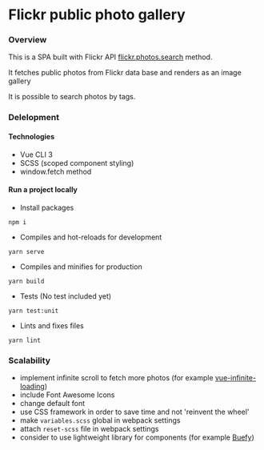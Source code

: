 # Flickr public photo gallery

### **Overview**

This is a SPA built with Flickr API [flickr.photos.search](https://www.flickr.com/services/api/explore/flickr.photos.search) method.

It fetches public photos from Flickr data base and renders as an image gallery

It is possible to search photos by tags.

### **Delelopment**

#### Technologies

- Vue CLI 3
- SCSS (scoped component styling)
- window.fetch method

#### Run a project locally

- Install packages
```
npm i
```
- Compiles and hot-reloads for development
```
yarn serve
```
- Compiles and minifies for production
```
yarn build
```
- Tests (No test included yet)

```
yarn test:unit

```

- Lints and fixes files
```
yarn lint
```


### **Scalability**

- implement infinite scroll to fetch more photos (for example [vue-infinite-loading](https://peachscript.github.io/vue-infinite-loading/guide/#installation))
- include Font Awesome Icons
- change default font
- use CSS framework in order to save time and not 'reinvent the wheel' 
- make `variables.scss` global in webpack settings
- attach `reset-scss` file in webpack settings
- consider to use lightweight library for components (for example [Buefy](https://buefy.org/))

